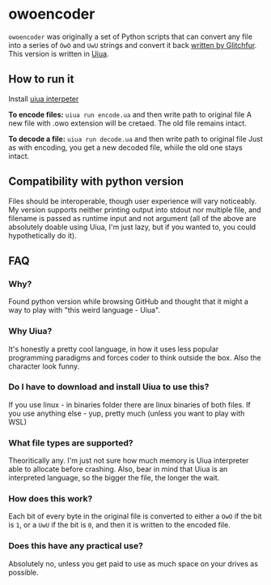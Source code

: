 # owoencoder

`owoencoder` was originally a set of Python scripts that can convert any file into a series of `OwO` and `UwU` strings and convert it back [written by Glitchfur](https://github.com/glitchfur/owoencoder).
This version is written in [Uiua](https://github.com/uiua-lang/uiua).

## How to run it
Install [uiua interpeter](https://www.uiua.org/install)

**To encode files:** `uiua run encode.ua` and then write path to original file 
A new file with .owo extension will be cretaed. The old file remains intact.

**To decode a file:** `uiua run decode.ua` and then write path to original file 
Just as with encoding, you get a new decoded file, whiile the old one stays intact.

## Compatibility with python version
Files should be interoperable, though user experience will vary noticeably. My version supports neither printing output into stdout nor multiple file, and filename is passed as runtime input and not argument
(all of the above are absolutely doable using Uiua, I'm just lazy, but if you wanted to, you could hypothetically do it). 

## FAQ
### Why?
Found python version while browsing GitHub and thought that it might a way to play with "this weird language - Uiua".

### Why Uiua?
It's honestly a pretty cool language, in how it uses less popular programming paradigms and forces coder to think outside the box. Also the character look funny.

### Do I have to download and install Uiua to use this?
If you use linux - in binaries folder there are linux binaries of both files. 
If you use anything else - yup, pretty much (unless you want to play with WSL)

### What file types are supported?
Theoritically any. I'm just not sure how much memory is Uiua interpreter able to allocate before crashing. Also, bear in mind that Uiua is an interpreted language, so the bigger the file, the longer the wait.

### How does this work?
Each bit of every byte in the original file is converted to either a `OwO` if the bit is `1`, or a `UwU` if the bit is `0`, and then it is written to the encoded file.

### Does this have any practical use?
Absolutely no, unless you get paid to use as much space on your drives as possible. 
